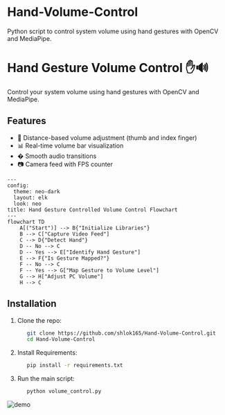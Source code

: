 # Hand-Volume-Control
Python script to control system volume using hand gestures with OpenCV and MediaPipe.


# Hand Gesture Volume Control ✋🔊

Control your system volume using hand gestures with OpenCV and MediaPipe.

## Features
- 📏 Distance-based volume adjustment (thumb and index finger)
- 📊 Real-time volume bar visualization
- � Smooth audio transitions
- 📷 Camera feed with FPS counter


```mermaid
---
config:
  theme: neo-dark
  layout: elk
  look: neo
title: Hand Gesture Controlled Volume Control Flowchart
---
flowchart TD
    A[("Start")] --> B{"Initialize Libraries"}
    B --> C["Capture Video Feed"]
    C --> D{"Detect Hand"}
    D -- No --> C
    D -- Yes --> E["Identify Hand Gesture"]
    E --> F{"Is Gesture Mapped?"}
    F -- No --> C
    F -- Yes --> G["Map Gesture to Volume Level"]
    G --> H["Adjust PC Volume"]
    H --> C

```


## Installation
1. Clone the repo:
   ```bash
      git clone https://github.com/shlok165/Hand-Volume-Control.git
      cd Hand-Volume-Control

2. Install Requirements:
   ```bash
      pip install -r requirements.txt

3. Run the main script:
   ```bash
      python volume_control.py

![demo](https://github.com/user-attachments/assets/aab41cf5-9d31-4e37-9f32-9490a6cbf92f)

